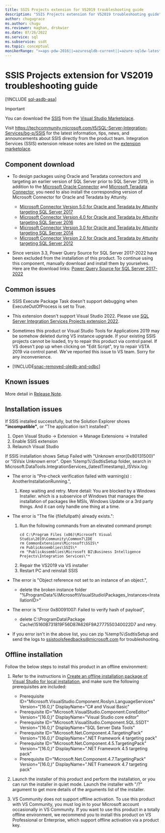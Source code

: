 ```yaml
---
title: SSIS Projects extension for VS2019 troubleshooting guide
description: "SSIS Projects extension for VS2019 troubleshooting guide"
author: chugugrace
ms.author: chugu
ms.reviewer: maghan, drskwier
ms.date: 07/26/2022
ms.service: sql
ms.subservice: ssdt
ms.topic: conceptual
monikerRange: ">=aps-pdw-2016||=azuresqldb-current||=azure-sqldw-latest||>=sql-server-2016||=azuresqldb-mi-current"
---
```

# SSIS Projects extension for VS2019 troubleshooting guide

[!INCLUDE [sql-asdb-asa](../includes/applies-to-version/sql-asdb-asa.md)]

> [!IMPORTANT]
> You can download the [SSIS](https://marketplace.visualstudio.com/items?itemName=SSIS.SqlServerIntegrationServicesProjects) from the [Visual Studio Marketplace](<https://marketplace.visualstudio.com/>).

Visit https://techcommunity.microsoft.com/t5/SQL-Server-Integration-Services/bg-p/SSIS for the latest information, tips, news, and announcements about SSIS directly from the product team.  Integration Services (SSIS) extension release notes are listed on the [extension marketplace](https://marketplace.visualstudio.com/items?itemName=SSIS.SqlServerIntegrationServicesProjects).

## Component download
- To design packages using Oracle and Teradata connectors and targeting an earlier version of SQL Server prior to SQL Server 2019, in addition to the [Microsoft Oracle Connector](https://aka.ms/SSISMSOracleConnector) and [Microsoft Teradata Connector](https://www.microsoft.com/download/details.aspx?id=100599), you need to also install the corresponding version of Microsoft Connector for Oracle and Teradata by Attunity.
  - [Microsoft Connector Version 5.0 for Oracle and Teradata by Attunity targeting SQL Server 2017](https://www.microsoft.com/download/details.aspx?id=55179)
  - [Microsoft Connector Version 4.0 for Oracle and Teradata by Attunity targeting SQL Server 2016](https://www.microsoft.com/download/details.aspx?id=52950)
  - [Microsoft Connector Version 3.0 for Oracle and Teradata by Attunity targeting SQL Server 2014](https://www.microsoft.com/download/details.aspx?id=44582)
  - [Microsoft Connector Version 2.0 for Oracle and Teradata by Attunity targeting SQL Server 2012](https://www.microsoft.com/download/details.aspx?id=29283)

- Since version 3.3, Power Query Source for SQL Server 2017-2022 have been excluded from the installation of this product. To continue using this component, manually download and install them by yourselves. Here are the download links: [Power Query Source for SQL Server 2017-2022](https://www.microsoft.com/download/details.aspx?id=100619)

## Common issues
- SSIS Execute Package Task doesn't support debugging when ExecuteOutOfProcess is set to True.

- This extension doesn't support Visual Studio 2022. Please use [SQL Server Integration Services Projects extension 2022](https://marketplace.visualstudio.com/items?itemName=SSIS.MicrosoftDataToolsIntegrationServices). 

- Sometimes this product or Visual Studio Tools for Applications 2019 may be somehow deleted during VS instance upgrade. If your existing SSIS projects cannot be loaded, try to repair this product via control panel. If VS doesn't pop up when clicking on "Edit Script", try to repair VSTA 2019 via control panel. We've reported this issue to VS team. Sorry for any inconvenience.

- [!INCLUDE[snac-removed-oledb-and-odbc](../includes/snac-removed-oledb-and-odbc.md)]

## Known issues
More detail in [Release Note](https://marketplace.visualstudio.com/items?itemName=SSIS.SqlServerIntegrationServicesProjects).

## Installation issues

If SSIS installed successfully, but the Solution Explorer shows **"incompatible"**, or "The application isn't installed":
1. Open Visual Studio -> Extension -> Manage Extensions -> Installed
1. Enable SSIS extension
1. Relaunch Visual Studio

If SSIS installation shows Setup Failed with "Unknown error(0x80131500)" or "ISVsix Unknown error". Open %temp%\SsdtisSetup folder, search in Microsoft.DataTools.IntegrationServices_{latestTimestamp}_ISVsix.log:
- The error is "Pre-check verification failed with warning(s) :  AnotherInstallationRunning.",
  1. Keep waiting and retry.  More detail: You are blocked by a Windows Installer.  which is a subservice of Windows that manages the installation of packages like MSIs,  Windows Update or a 3rd party things. And it can only handle one thing at a time.  

- The error is "The file {filefullpath} already exists.":
   1. Run the following commands from an elevated command prompt:
      ```console
      cd C:\Program Files (x86)\Microsoft Visual Studio\2019\Community\Common7\IDE
      rm CommonExtensions\Microsoft\SSIS\* 
      rm PublicAssemblies\SSIS\* 
      rm "PublicAssemblies\Microsoft BI\Business Intelligence Projects\Integration Services\"* 
      ```
   1. Repair the VS2019 via VS installer
   1. Restart PC and reinstall SSIS
- The error is "Object reference not set to an instance of an object.",
  - delete the broken instance folder "%ProgramData%\Microsoft\VisualStudio\Packages\_Instances\<InstallationID>"
- The error is "Error 0x80091007: Failed to verify hash of payload",
  - delete C:\ProgramData\Package Cache\15160B731819F56D87A626F9A2777550340022D7 and retry.
- If you error isn't in the above list, you can zip %temp%\SsdtisSetup and send the logs to ssistoolsfeedbacks@microsoft.com for troubleshooting.

## Offline installation
Follow the below steps to install this product in an offline environment:
1. Refer to the instructions in [Create an offline installation package of Visual Studio for local installation](/visualstudio/install/create-an-offline-installation-of-visual-studio?view=vs-2019&preserve-view=true), and make sure the following prerequisites are included:
    - Prerequisite ID="Microsoft.VisualStudio.Component.Roslyn.LanguageServices" Version="[16.0,)" DisplayName="C# and Visual Basic"
    - Prerequisite ID="Microsoft.VisualStudio.Component.CoreEditor" Version="[16.0,)" DisplayName="Visual Studio core editor"
    - Prerequisite ID="Microsoft.VisualStudio.Component.SQL.SSDT" Version="[16.0,)" DisplayName="SQL Server Data Tools"
    - Prerequisite ID="Microsoft.Net.Component.4.TargetingPack" Version="[16.0,)" DisplayName=".NET Framework 4 targeting pack"
    - Prerequisite ID="Microsoft.Net.Component.4.5.TargetingPack" Version="[16.0,)" DisplayName=".NET Framework 4.5 targeting pack"
    - Prerequisite ID="Microsoft.Net.Component.4.7.TargetingPack" Version="[16.0,)" DisplayName=".NET Framework 4.7 targeting pack"

1. Launch the installer of this product and perform the installation, or you can run the installer in quiet mode. Launch the installer with "/?" argument to get more details of the arguments list of the installer.

1. VS Community does not support offline activation. To use this product with VS Community, you must log in to your Microsoft account occasionally in VS Community. If you want to use this product in a totally offline environment, we recommend you to install this product on VS Professional or Enterprise, which support offline activation via a product key.
